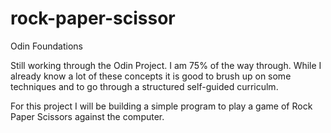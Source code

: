 # rock-paper-scissor
Odin Foundations 


Still working through the Odin Project.  I am 75% of the way through.  While I already know a lot of these concepts it is good to brush up on some techniques and to go through a structured self-guided curriculm.  

For this project I will be building a simple program to play a game of Rock Paper Scissors against the computer. 
